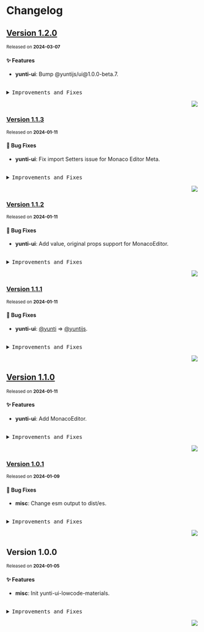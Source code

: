 <a name="readme-top"></a>

# Changelog

## [Version 1.2.0](https://github.com/yuntijs/lowcode-materials/compare/@yuntijs/ui-lowcode-materials@1.1.3...@yuntijs/ui-lowcode-materials@1.2.0)

<sup>Released on **2024-03-07**</sup>

#### ✨ Features

- **yunti-ui**: Bump @yuntijs/ui\@1.0.0-beta.7.

<br/>

<details>
<summary><kbd>Improvements and Fixes</kbd></summary>

#### What's improved

- **yunti-ui**: Bump @yuntijs/ui\@1.0.0-beta.7 ([444391c](https://github.com/yuntijs/lowcode-materials/commit/444391c))

</details>

<div align="right">

[![](https://img.shields.io/badge/-BACK_TO_TOP-151515?style=flat-square)](#readme-top)

</div>

### [Version 1.1.3](https://github.com/yuntijs/lowcode-materials/compare/@yuntijs/ui-lowcode-materials@1.1.2...@yuntijs/ui-lowcode-materials@1.1.3)

<sup>Released on **2024-01-11**</sup>

#### 🐛 Bug Fixes

- **yunti-ui**: Fix import Setters issue for Monaco Editor Meta.

<br/>

<details>
<summary><kbd>Improvements and Fixes</kbd></summary>

#### What's fixed

- **yunti-ui**: Fix import Setters issue for Monaco Editor Meta ([b16cca5](https://github.com/yuntijs/lowcode-materials/commit/b16cca5))

</details>

<div align="right">

[![](https://img.shields.io/badge/-BACK_TO_TOP-151515?style=flat-square)](#readme-top)

</div>

### [Version 1.1.2](https://github.com/yuntijs/lowcode-materials/compare/@yuntijs/ui-lowcode-materials@1.1.1...@yuntijs/ui-lowcode-materials@1.1.2)

<sup>Released on **2024-01-11**</sup>

#### 🐛 Bug Fixes

- **yunti-ui**: Add value, original props support for MonacoEditor.

<br/>

<details>
<summary><kbd>Improvements and Fixes</kbd></summary>

#### What's fixed

- **yunti-ui**: Add value, original props support for MonacoEditor ([9faf63e](https://github.com/yuntijs/lowcode-materials/commit/9faf63e))

</details>

<div align="right">

[![](https://img.shields.io/badge/-BACK_TO_TOP-151515?style=flat-square)](#readme-top)

</div>

### [Version 1.1.1](https://github.com/yuntijs/lowcode-materials/compare/@yuntijs/ui-lowcode-materials@1.1.0...@yuntijs/ui-lowcode-materials@1.1.1)

<sup>Released on **2024-01-11**</sup>

#### 🐛 Bug Fixes

- **yunti-ui**: [@yunti](https://github.com/yunti) => [@yuntijs](https://github.com/yuntijs).

<br/>

<details>
<summary><kbd>Improvements and Fixes</kbd></summary>

#### What's fixed

- **yunti-ui**: [@yunti](https://github.com/yunti) => [@yuntijs](https://github.com/yuntijs) ([4f74140](https://github.com/yuntijs/lowcode-materials/commit/4f74140))

</details>

<div align="right">

[![](https://img.shields.io/badge/-BACK_TO_TOP-151515?style=flat-square)](#readme-top)

</div>

## [Version 1.1.0](https://github.com/yuntijs/lowcode-materials/compare/@yuntijs/ui-lowcode-materials@1.0.1...@yuntijs/ui-lowcode-materials@1.1.0)

<sup>Released on **2024-01-11**</sup>

#### ✨ Features

- **yunti-ui**: Add MonacoEditor.

<br/>

<details>
<summary><kbd>Improvements and Fixes</kbd></summary>

#### What's improved

- **yunti-ui**: Add MonacoEditor ([b080afb](https://github.com/yuntijs/lowcode-materials/commit/b080afb))

</details>

<div align="right">

[![](https://img.shields.io/badge/-BACK_TO_TOP-151515?style=flat-square)](#readme-top)

</div>

### [Version 1.0.1](https://github.com/yuntijs/lowcode-materials/compare/@yuntijs/ui-lowcode-materials@1.0.0...@yuntijs/ui-lowcode-materials@1.0.1)

<sup>Released on **2024-01-09**</sup>

#### 🐛 Bug Fixes

- **misc**: Change esm output to dist/es.

<br/>

<details>
<summary><kbd>Improvements and Fixes</kbd></summary>

#### What's fixed

- **misc**: Change esm output to dist/es ([d08639a](https://github.com/yuntijs/lowcode-materials/commit/d08639a))

</details>

<div align="right">

[![](https://img.shields.io/badge/-BACK_TO_TOP-151515?style=flat-square)](#readme-top)

</div>

## Version 1.0.0

<sup>Released on **2024-01-05**</sup>

#### ✨ Features

- **misc**: Init yunti-ui-lowcode-materials.

<br/>

<details>
<summary><kbd>Improvements and Fixes</kbd></summary>

#### What's improved

- **misc**: Init yunti-ui-lowcode-materials ([ff4af90](https://github.com/yuntijs/lowcode-materials/commit/ff4af90))

</details>

<div align="right">

[![](https://img.shields.io/badge/-BACK_TO_TOP-151515?style=flat-square)](#readme-top)

</div>
